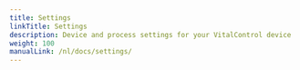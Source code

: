```yaml
---
title: Settings
linkTitle: Settings
description: Device and process settings for your VitalControl device
weight: 100
manualLink: /nl/docs/settings/
---
```

<script>
  window.location.href = "/nl/docs/settings/";
</script>
